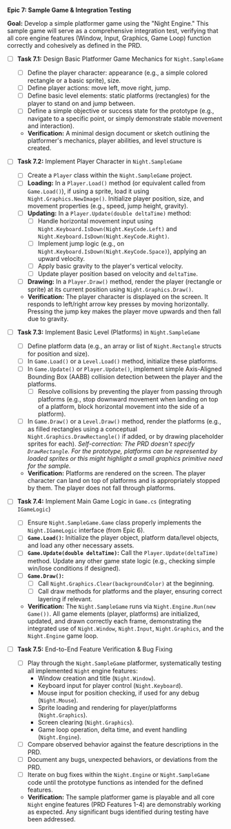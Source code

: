 
**Epic 7: Sample Game & Integration Testing**

**Goal:** Develop a simple platformer game using the "Night Engine." This sample game will serve as a comprehensive integration test, verifying that all core engine features (Window, Input, Graphics, Game Loop) function correctly and cohesively as defined in the PRD.

- [ ] **Task 7.1:** Design Basic Platformer Game Mechanics for `Night.SampleGame`
    
    - [ ] Define the player character: appearance (e.g., a simple colored rectangle or a basic sprite), size.
    - [ ] Define player actions: move left, move right, jump.
    - [ ] Define basic level elements: static platforms (rectangles) for the player to stand on and jump between.
    - [ ] Define a simple objective or success state for the prototype (e.g., navigate to a specific point, or simply demonstrate stable movement and interaction).
    - **Verification:** A minimal design document or sketch outlining the platformer's mechanics, player abilities, and level structure is created.
- [ ] **Task 7.2:** Implement Player Character in `Night.SampleGame`
    
    - [ ] Create a `Player` class within the `Night.SampleGame` project.
    - [ ] **Loading:** In a `Player.Load()` method (or equivalent called from `Game.Load()`), if using a sprite, load it using `Night.Graphics.NewImage()`. Initialize player position, size, and movement properties (e.g., speed, jump height, gravity).
    - [ ] **Updating:** In a `Player.Update(double deltaTime)` method:
        - [ ] Handle horizontal movement input using `Night.Keyboard.IsDown(Night.KeyCode.Left)` and `Night.Keyboard.IsDown(Night.KeyCode.Right)`.
        - [ ] Implement jump logic (e.g., on `Night.Keyboard.IsDown(Night.KeyCode.Space)`), applying an upward velocity.
        - [ ] Apply basic gravity to the player's vertical velocity.
        - [ ] Update player position based on velocity and `deltaTime`.
    - [ ] **Drawing:** In a `Player.Draw()` method, render the player (rectangle or sprite) at its current position using `Night.Graphics.Draw()`.
    - **Verification:** The player character is displayed on the screen. It responds to left/right arrow key presses by moving horizontally. Pressing the jump key makes the player move upwards and then fall due to gravity.
- [ ] **Task 7.3:** Implement Basic Level (Platforms) in `Night.SampleGame`
    
    - [ ] Define platform data (e.g., an array or list of `Night.Rectangle` structs for position and size).
    - [ ] In `Game.Load()` or a `Level.Load()` method, initialize these platforms.
    - [ ] In `Game.Update()` or `Player.Update()`, implement simple Axis-Aligned Bounding Box (AABB) collision detection between the player and the platforms.
        - [ ] Resolve collisions by preventing the player from passing through platforms (e.g., stop downward movement when landing on top of a platform, block horizontal movement into the side of a platform).
    - [ ] In `Game.Draw()` or a `Level.Draw()` method, render the platforms (e.g., as filled rectangles using a conceptual `Night.Graphics.DrawRectangle()` if added, or by drawing placeholder sprites for each). _Self-correction: The PRD doesn't specify `DrawRectangle`. For the prototype, platforms can be represented by loaded sprites or this might highlight a small graphics primitive need for the sample._
    - **Verification:** Platforms are rendered on the screen. The player character can land on top of platforms and is appropriately stopped by them. The player does not fall through platforms.
- [ ] **Task 7.4:** Implement Main Game Logic in `Game.cs` (integrating `IGameLogic`)
    
    - [ ] Ensure `Night.SampleGame.Game` class properly implements the `Night.IGameLogic` interface (from Epic 6).
    - [ ] **`Game.Load()`:** Initialize the player object, platform data/level objects, and load any other necessary assets.
    - [ ] **`Game.Update(double deltaTime)`:** Call the `Player.Update(deltaTime)` method. Update any other game state logic (e.g., checking simple win/lose conditions if designed).
    - [ ] **`Game.Draw()`:**
        - [ ] Call `Night.Graphics.Clear(backgroundColor)` at the beginning.
        - [ ] Call draw methods for platforms and the player, ensuring correct layering if relevant.
    - **Verification:** The `Night.SampleGame` runs via `Night.Engine.Run(new Game())`. All game elements (player, platforms) are initialized, updated, and drawn correctly each frame, demonstrating the integrated use of `Night.Window`, `Night.Input`, `Night.Graphics`, and the `Night.Engine` game loop.
- [ ] **Task 7.5:** End-to-End Feature Verification & Bug Fixing
    
    - [ ] Play through the `Night.SampleGame` platformer, systematically testing all implemented `Night` engine features:
        - Window creation and title (`Night.Window`).
        - Keyboard input for player control (`Night.Keyboard`).
        - Mouse input for position checking, if used for any debug (`Night.Mouse`).
        - Sprite loading and rendering for player/platforms (`Night.Graphics`).
        - Screen clearing (`Night.Graphics`).
        - Game loop operation, delta time, and event handling (`Night.Engine`).
    - [ ] Compare observed behavior against the feature descriptions in the PRD.
    - [ ] Document any bugs, unexpected behaviors, or deviations from the PRD.
    - [ ] Iterate on bug fixes within the `Night.Engine` or `Night.SampleGame` code until the prototype functions as intended for the defined features.
    - **Verification:** The sample platformer game is playable and all core `Night` engine features (PRD Features 1-4) are demonstrably working as expected. Any significant bugs identified during testing have been addressed.
    